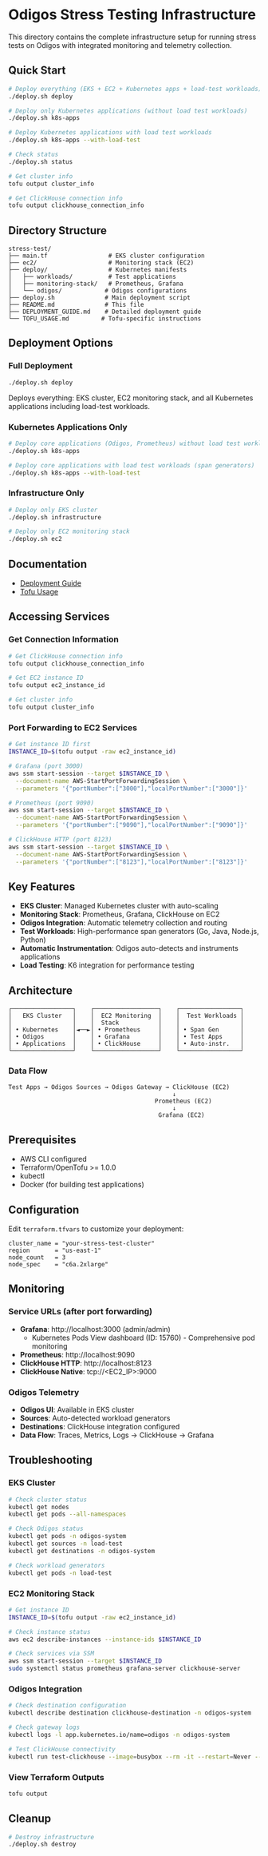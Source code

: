 # Odigos Stress Testing Infrastructure

This directory contains the complete infrastructure setup for running stress tests on Odigos with integrated monitoring and telemetry collection.

## Quick Start

```bash
# Deploy everything (EKS + EC2 + Kubernetes apps + load-test workloads)
./deploy.sh deploy

# Deploy only Kubernetes applications (without load test workloads)
./deploy.sh k8s-apps

# Deploy Kubernetes applications with load test workloads
./deploy.sh k8s-apps --with-load-test

# Check status
./deploy.sh status

# Get cluster info
tofu output cluster_info

# Get ClickHouse connection info
tofu output clickhouse_connection_info
```

## Directory Structure

```
stress-test/
├── main.tf                 # EKS cluster configuration
├── ec2/                    # Monitoring stack (EC2)
├── deploy/                 # Kubernetes manifests
│   ├── workloads/          # Test applications
│   ├── monitoring-stack/   # Prometheus, Grafana
│   └── odigos/            # Odigos configurations
├── deploy.sh              # Main deployment script
├── README.md              # This file
├── DEPLOYMENT_GUIDE.md    # Detailed deployment guide
└── TOFU_USAGE.md         # Tofu-specific instructions
```

## Deployment Options

### Full Deployment
```bash
./deploy.sh deploy
```
Deploys everything: EKS cluster, EC2 monitoring stack, and all Kubernetes applications including load-test workloads.

### Kubernetes Applications Only
```bash
# Deploy core applications (Odigos, Prometheus) without load test workloads
./deploy.sh k8s-apps

# Deploy core applications with load test workloads (span generators)
./deploy.sh k8s-apps --with-load-test
```

### Infrastructure Only
```bash
# Deploy only EKS cluster
./deploy.sh infrastructure

# Deploy only EC2 monitoring stack
./deploy.sh ec2
```

## Documentation

- [Deployment Guide](DEPLOYMENT_GUIDE.md)
- [Tofu Usage](TOFU_USAGE.md)

## Accessing Services

### Get Connection Information
```bash
# Get ClickHouse connection info
tofu output clickhouse_connection_info

# Get EC2 instance ID
tofu output ec2_instance_id

# Get cluster info
tofu output cluster_info
```

### Port Forwarding to EC2 Services
```bash
# Get instance ID first
INSTANCE_ID=$(tofu output -raw ec2_instance_id)

# Grafana (port 3000)
aws ssm start-session --target $INSTANCE_ID \
  --document-name AWS-StartPortForwardingSession \
  --parameters '{"portNumber":["3000"],"localPortNumber":["3000"]}'

# Prometheus (port 9090)
aws ssm start-session --target $INSTANCE_ID \
  --document-name AWS-StartPortForwardingSession \
  --parameters '{"portNumber":["9090"],"localPortNumber":["9090"]}'

# ClickHouse HTTP (port 8123)
aws ssm start-session --target $INSTANCE_ID \
  --document-name AWS-StartPortForwardingSession \
  --parameters '{"portNumber":["8123"],"localPortNumber":["8123"]}'
```

## Key Features

- **EKS Cluster**: Managed Kubernetes cluster with auto-scaling
- **Monitoring Stack**: Prometheus, Grafana, ClickHouse on EC2
- **Odigos Integration**: Automatic telemetry collection and routing
- **Test Workloads**: High-performance span generators (Go, Java, Node.js, Python)
- **Automatic Instrumentation**: Odigos auto-detects and instruments applications
- **Load Testing**: K6 integration for performance testing


## Architecture

```
┌─────────────────┐    ┌──────────────────┐    ┌─────────────────┐
│   EKS Cluster   │    │  EC2 Monitoring  │    │  Test Workloads │
│                 │    │  Stack           │    │                 │
│ • Kubernetes    │◄──►│ • Prometheus     │    │ • Span Gen      │
│ • Odigos        │    │ • Grafana        │    │ • Test Apps     │
│ • Applications  │    │ • ClickHouse     │    │ • Auto-instr.   │
└─────────────────┘    └──────────────────┘    └─────────────────┘
```

### Data Flow
```
Test Apps → Odigos Sources → Odigos Gateway → ClickHouse (EC2)
                                              ↓
                                         Prometheus (EC2)
                                              ↓
                                          Grafana (EC2)
```

## Prerequisites

- AWS CLI configured
- Terraform/OpenTofu >= 1.0.0
- kubectl
- Docker (for building test applications)

## Configuration

Edit `terraform.tfvars` to customize your deployment:

```hcl
cluster_name = "your-stress-test-cluster"
region       = "us-east-1"
node_count   = 3
node_spec    = "c6a.2xlarge"
```

## Monitoring

### Service URLs (after port forwarding)
- **Grafana**: http://localhost:3000 (admin/admin)
  - Kubernetes Pods View dashboard (ID: 15760) - Comprehensive pod monitoring
- **Prometheus**: http://localhost:9090
- **ClickHouse HTTP**: http://localhost:8123
- **ClickHouse Native**: tcp://<EC2_IP>:9000

### Odigos Telemetry
- **Odigos UI**: Available in EKS cluster
- **Sources**: Auto-detected workload generators
- **Destinations**: ClickHouse integration configured
- **Data Flow**: Traces, Metrics, Logs → ClickHouse → Grafana

## Troubleshooting

### EKS Cluster
```bash
# Check cluster status
kubectl get nodes
kubectl get pods --all-namespaces

# Check Odigos status
kubectl get pods -n odigos-system
kubectl get sources -n load-test
kubectl get destinations -n odigos-system

# Check workload generators
kubectl get pods -n load-test
```

### EC2 Monitoring Stack
```bash
# Get instance ID
INSTANCE_ID=$(tofu output -raw ec2_instance_id)

# Check instance status
aws ec2 describe-instances --instance-ids $INSTANCE_ID

# Check services via SSM
aws ssm start-session --target $INSTANCE_ID
sudo systemctl status prometheus grafana-server clickhouse-server
```

### Odigos Integration
```bash
# Check destination configuration
kubectl describe destination clickhouse-destination -n odigos-system

# Check gateway logs
kubectl logs -l app.kubernetes.io/name=odigos -n odigos-system

# Test ClickHouse connectivity
kubectl run test-clickhouse --image=busybox --rm -it --restart=Never -- sh -c "nc -zv <EC2_IP> 9000"
```

### View Terraform Outputs
```bash
tofu output
```

## Cleanup

```bash
# Destroy infrastructure
./deploy.sh destroy
```